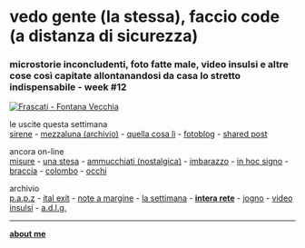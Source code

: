 # vedo gente (la stessa), faccio code (a distanza di sicurezza)  

### microstorie inconcludenti, foto fatte male, video insulsi e altre cose così capitate allontanandosi da casa lo stretto indispensabile - week #12     

[![](https://drive.google.com/uc?id=1VoOwMzLeMTcQ8aZlPRLj1RB6gzrSKTka "Frascati - Fontana Vecchia")](https://www.flickr.com/photos/cacioman)  

le uscite questa settimana   
 [sirene](https://cacioman.github.io/20wk12-sirene-acasa.html) - [mezzaluna (archivio)](https://cacioman.github.io/19wk37-mezzaluna-interarete.html) - [quella cosa lì](https://www.flickr.com/gp/cacioman/JV1KdM) - [fotoblog](https://www.flickr.com/photos/cacioman) - [shared post](https://t.me/cacioshared)  

ancora on-line   
[misure](https://cacioman.github.io/20wk11-lasettimana.html) - [una stesa](https://cacioman.github.io/20wk11-unastesa-acasa.html) - [ammucchiati (nostalgica)](https://www.flickr.com/gp/cacioman/0129i8) - [imbarazzo](https://cacioman.github.io/19wk37-inattese-interarete.html) - [in hoc signo](https://cacioman.github.io/20wk10-lasettimana.html) - [braccia](https://cacioman.github.io/20wk10-braccia-papz.html) - [colombo](https://cacioman.github.io/19wk37-colombo-interarete.html) - [occhi](https://www.flickr.com/gp/cacioman/M64eq1)          

<!--  
- [facite ammuchina](https://cacioman.github.io/20wk09-lasettimana.html) - [iconica](https://www.flickr.com/gp/cacioman/iXxqFj) - [dubbi](https://cacioman.github.io/20wk08-lasettimana.html) - [backhome](https://youtu.be/DR948G9uoOQ) 
--->  

archivio   
[p.a.p.z](https://cacioman.github.io/papz.html) - [ital exit](https://cacioman.github.io/italexit.html) - [note a margine](https://cacioman.github.io/incrociati.html) - [la settimana](https://cacioman.github.io/lasettimana.html) - [**intera rete**](https://cacioman.github.io/interarete.html) - [jogno](https://cacioman.github.io/jogno.html) - [video insulsi](https://www.youtube.com/channel/UCDoy-lXaaJVugJ9bLVSXGJw?view_as=subscriber) - [a.d.l.g.](https://www.youtube.com/channel/UC8B2bq3VdPtSeLzryWwNAlQ)     

---
 [**about me**](https://cacioman.github.io/aboutme.html)  
